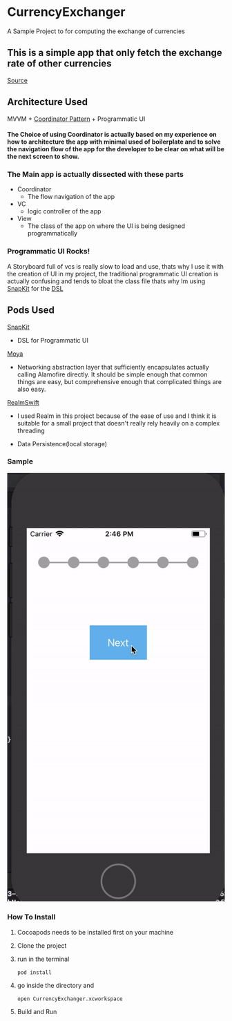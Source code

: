 # CurrencyExchanger
A Sample Project to for computing the exchange of currencies 

## This is a simple app that only fetch the exchange rate of other currencies 
[Source](https://api.exchangeratesapi.io/latest)

## Architecture Used
MVVM + [Coordinator Pattern](http://khanlou.com/2015/10/coordinators-redux/) + Programmatic UI

#### The Choice of using Coordinator is actually based on my experience on how to architecture the app with minimal used of boilerplate and to solve the navigation flow of the app for the developer to be clear on what will be the next screen to show. 

### The Main app is actually dissected with these parts
- Coordinator
	- The flow navigation of the app
- VC
	- logic controller of the app
- View
	- The class of the app on where the UI is being designed programmatically
### Programmatic UI Rocks!
A Storyboard full of vcs is really slow to load and use, thats why I use it with the creation of UI in my project, the traditional programmatic UI creation is actually confusing and tends to bloat the class file thats why Im using [SnapKit](https://github.com/SnapKit/SnapKit) for the [DSL](https://www.swiftbysundell.com/articles/building-dsls-in-swift/)

## Pods Used

[SnapKit](https://github.com/SnapKit/SnapKit)
- DSL for Programmatic UI

[Moya](https://github.com/Moya/Moya)
- Networking abstraction layer that sufficiently encapsulates actually calling Alamofire directly. It should be simple enough that common things are easy, but comprehensive enough that complicated things are also easy.

[RealmSwift](https://realm.io/docs/swift/latest/)
- I used Realm in this project because of the ease of use and I think it is suitable for a small project that doesn't really rely heavily on a complex threading

- Data Persistence(local storage)

### Sample
![alt text](https://github.com/vlainvaldez/DotStepIndicator/blob/stachViewImplementation/dottedStepIndicator.gif)

### How To Install

1. Cocoapods needs to be installed first on your machine

2. Clone the project

3. run in the terminal
	
	``` 
	pod install 
	``` 

4. go inside the directory and 
	``` 
	open CurrencyExchanger.xcworkspace
	```

5. Build and Run
